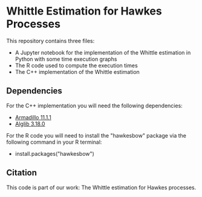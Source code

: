 # Whittle Estimation for Hawkes Processes

This repository contains three files:
- A Jupyter notebook for the implementation of the Whittle estimation in Python with some time execution graphs
- The R code used to compute the execution times  
- The C++ implementation of the Whittle estimation

## Dependencies

For the C++ implementation you will need the following dependencies:
- [Armadillo 11.1.1](http://arma.sourceforge.net/download.html)
- [Alglib 3.18.0](https://www.alglib.net/download.php)

For the R code you will need to install the "hawkesbow" package via the following command in your R terminal:
- install.packages("hawkesbow")


## Citation

This code is part of our work: The Whittle estimation for Hawkes processes.

